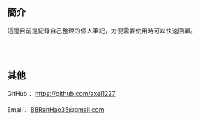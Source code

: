 ## 簡介

這邊目前是紀錄自己整理的個人筆記，方便需要使用時可以快速回顧。

<br><br>

## 其他
GitHub： https://github.com/axel1227
<br><br>
Email： BBRenHao35@gmail.com